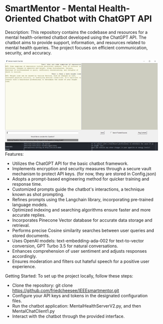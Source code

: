 # SmartMentor - Mental Health-Oriented Chatbot with ChatGPT API
Description:
This repository contains the codebase and resources for a mental health-oriented chatbot developed using the ChatGPT API. The chatbot aims to provide support, information, and resources related to mental health queries. The project focuses on efficient communication, security, and accuracy.

![Demo](demo1.png)
Features:

* Utilizes the ChatGPT API for the basic chatbot framework.
* Implements encryption and security measures through a secure vault mechanism to protect API keys. (for now, they are stored in Config.json)
* Adopts a prompt-based engineering method for quicker training and response time.
* Customized prompts guide the chatbot's interactions, a technique known as shot prompting.
* Refines prompts using the Langchain library, incorporating pre-trained language models.
* Optimized indexing and searching algorithms ensure faster and more accurate replies.
* Incorporates Pinecone Vector database for accurate data storage and retrieval.
* Performs precise Cosine similarity searches between user queries and stored documents.
* Uses OpenAI models: text-embedding-ada-002 for text-to-vector conversion, GPT Turbo 3.5 for natural conversations.
* Enhances comprehension of user sentiment and adjusts responses accordingly.
* Ensures moderation and filters out hateful speech for a positive user experience.

Getting Started:
To set up the project locally, follow these steps:

* Clone the repository: git clone https://github.com/friedcheesee/IEEEsmartmentor.git
* Configure your API keys and tokens in the designated configuration files.
* Run the chatbot application: MentalHealthServerV2.py, and then MentalChatClient1.py
* Interact with the chatbot through the provided interface.
